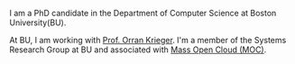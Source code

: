 I am a PhD candidate in the Department of Computer Science at Boston University(BU).

At BU, I am working with <a href="http://okrieg.github.io/">Prof. Orran Krieger</a>.
I'm a member of the Systems Research Group at BU and associated with <a target="_blank" href="http://info.massopencloud.org/">Mass Open Cloud (MOC)</a>.  


